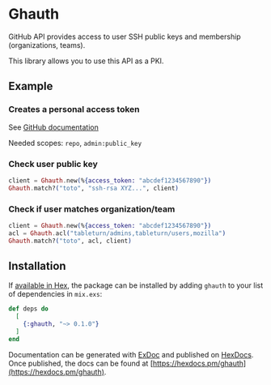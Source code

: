 # Ghauth

GitHub API provides access to user SSH public keys and membership
(organizations, teams).

This library allows you to use this API as a PKI.

## Example

### Creates a personal access token

See [GitHub documentation](https://github.com/settings/tokens)

Needed scopes: `repo`, `admin:public_key`

### Check user public key

```elixir
client = Ghauth.new(%{access_token: "abcdef1234567890"})
Ghauth.match?("toto", "ssh-rsa XYZ...", client)
```

### Check if user matches organization/team

``` elixir
client = Ghauth.new(%{access_token: "abcdef1234567890"})
acl = Ghauth.acl("tableturn/admins,tableturn/users,mozilla")
Ghauth.match?("toto", acl, client)
```

## Installation

If [available in Hex](https://hex.pm/docs/publish), the package can be installed
by adding `ghauth` to your list of dependencies in `mix.exs`:

```elixir
def deps do
  [
    {:ghauth, "~> 0.1.0"}
  ]
end
```

Documentation can be generated with [ExDoc](https://github.com/elixir-lang/ex_doc)
and published on [HexDocs](https://hexdocs.pm). Once published, the docs can
be found at [https://hexdocs.pm/ghauth](https://hexdocs.pm/ghauth).
